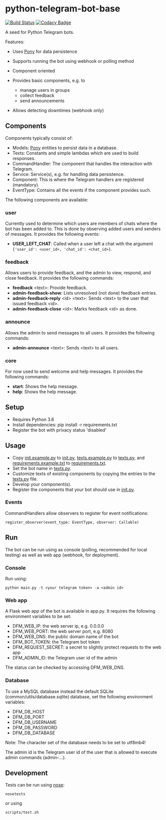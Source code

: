 # python-telegram-bot-base

[![Build Status](https://travis-ci.org/jbinder/python-telegram-bot-base.svg?branch=master)](https://travis-ci.org/jbinder/python-telegram-bot-base) [![Codacy Badge](https://api.codacy.com/project/badge/Grade/b18c8596c5684727af0c402dd1628760)](https://www.codacy.com/app/jbinder/python-telegram-bot-base?utm_source=github.com&utm_medium=referral&utm_content=jbinder/python-telegram-bot-base&utm_campaign=Badge_Grade)

A seed for Python Telegram bots.

Features:

-   Uses [Pony][] for data persistence
-   Supports running the bot using webhook or polling method
-   Component oriented
-   Provides basic components, e.g. to

    -   manage users in groups
    -   collect feedback
    -   send announcements
    
-   Allows detecting downtimes (webhook only)

## Components

Components typically consist of:

-   Models: [Pony][] entities to persist data in a database.
-   Texts: Constants and simple lambdas which are used to build responses.
-   CommandHandler: The component that handles the interaction with Telegram.
-   Service: Service(s), e.g. for handling data persistence.
-   Component: This is where the Telegram handlers are registered (mandatory).
-   EventType: Contains all the events if the component provides such.

The following components are available:

### user

Currently used to determine which users are members of chats where the bot has been added to.
This is done by observing added users and senders of messages.
It provides the following events:

-   **USER_LEFT_CHAT**: Called when a user left a chat with the argument `{'user_id': <user_id>, 'chat_id': <chat_id>}`.

### feedback

Allows users to provide feedback, and the admin to view, respond, and close feedback.
It provides the following commands:

-   **feedback** \<text>\: Provide feedback.
-   **admin-feedback-show**: Lists unresolved (not done) feedback entries.
-   **admin-feedback-reply** \<id\> \<text\>: Sends \<text\> to the user that issued feedback \<id\>.
-   **admin-feedback-close** \<id\>: Marks feedback \<id\> as done.

### announce

Allows the admin to send messages to all users. It provides the following commands:

-   **admin-announce** \<text\>: Sends \<text\> to all users.

### core

For now used to send welcome and help messages. It provides the following commands:

-   **start**: Shows the help message.
-   **help**: Shows the help message.

## Setup

-   Requires Python 3.6
-   Install dependencies: pip install -r requirements.txt
-   Register the bot with privacy status 'disabled'

## Usage

-   Copy [init.example.py](../init.example.py) to [init.py](../init.py), [texts.example.py](../texts.example.py) to [texts.py](../texts.py), and [requirements.example.txt](../requirements.example.txt) to [requirements.txt](../requirements.txt).
-   Set the bot name in [texts.py](../texts.py).
-   Customize texts of existing components by copying the entries to the [texts.py](../texts.py) file.
-   Develop your component(s).
-   Register the components that your bot should use in [init.py](../init.py).

### Events

CommandHandlers allow observers to register for event notifications:

    register_observer(event_type: EventType, observer: Callable)

## Run

The bot can be run using as console (polling, recommended for local testing)
as well as web app (webhook, for deployment).

### Console

Run using:

    python main.py -t <your telegram token> -a <admin id>

### Web app

A Flask web app of the bot is available in app.py. It requires the following environment variables to be set:

-   DFM_WEB_IP: the web server ip, e.g. 0.0.0.0
-   DFM_WEB_PORT: the web server port, e.g. 8080
-   DFM_WEB_DNS: the public domain name of the bot
-   DFM_BOT_TOKEN: the Telegram bot token
-   DFM_REQUEST_SECRET: a secret to slightly protect requests to the web app
-   DFM_ADMIN_ID: the Telegram user id of the admin

The status can be checked by accessing DFM_WEB_DNS.

### Database

To use a MySQL database instead the default SQLite (common/utils/database.sqlite) database, set the following environment variables:

-   DFM_DB_HOST
-   DFM_DB_PORT
-   DFM_DB_USERNAME
-   DFM_DB_PASSWORD
-   DFM_DB_DATABASE

Note: The character set of the database needs to be set to utf8mb4!

The admin id is the Telegram user id of the user that is allowed to execute admin commands (admin-...).

## Development

Tests can be run using [nose][]:

    nosetests 

or using

    scripts/test.sh

[pony]: https://ponyorm.com
[nose]: https://nose.readthedocs.io

